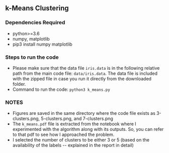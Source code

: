 ## k-Means Clustering

### Dependencies Required
- python>=3.6
- numpy, matplotlib
- pip3 install numpy matplotlib

### Steps to run the code
- Please make sure that the data file `iris.data` is in the following relative path from the main code file: `data/iris.data`. The data file is included with the zipped file in case you run it directly from the downloaded folder.
- Command to run the code: `python3 k_means.py`

### NOTES
- Figures are saved in the same directory where the code file exists as 3-clusters.png, 5-clusters.png, and 7-clusters.png
- The `k_means.pdf` file is extracted from the notebook where I experimented with the algorithm along with its outputs. So, you can refer to that pdf to see how I approached the problem.
- I selected the number of clusters to be either 3 or 5 (based on the availability of the labels -- explained in the report in detail)
